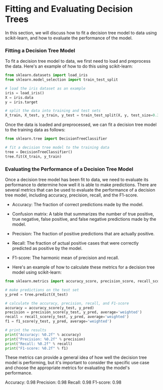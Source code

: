 # Fitting and Evaluating Decision Trees

In this section, we will discuss how to fit a decision tree model to data using scikit-learn, and how to evaluate the performance of the model.


### Fitting a Decision Tree Model

To fit a decision tree model to data, we first need to load and preprocess the data. Here's an example of how to do this using scikit-learn:

```python
from sklearn.datasets import load_iris
from sklearn.model_selection import train_test_split

# load the iris dataset as an example
iris = load_iris()
X = iris.data
y = iris.target

# split the data into training and test sets
X_train, X_test, y_train, y_test = train_test_split(X, y, test_size=0.3, random_state=0)

```


Once the data is loaded and preprocessed, we can fit a decision tree model to the training data as follows:

```python
from sklearn.tree import DecisionTreeClassifier

# fit a decision tree model to the training data
tree = DecisionTreeClassifier()
tree.fit(X_train, y_train)
```

### Evaluating the Performance of a Decision Tree Model
Once a decision tree model has been fit to data, we need to evaluate its performance to determine how well it is able to make predictions. There are several metrics that can be used to evaluate the performance of a decision tree model, including accuracy, precision, recall, and the F1-score.

- Accuracy: The fraction of correct predictions made by the model.

- Confusion matrix: A table that summarizes the number of true positive, true negative, false positive, and false negative predictions made by the model.

- Precision: The fraction of positive predictions that are actually positive.

- Recall: The fraction of actual positive cases that were correctly predicted as positive by the model.

- F1-score: The harmonic mean of precision and recall.

- Here's an example of how to calculate these metrics for a decision tree model using scikit-learn:

```python
from sklearn.metrics import accuracy_score, precision_score, recall_score, f1_score

# make predictions on the test set
y_pred = tree.predict(X_test)

# calculate the accuracy, precision, recall, and F1-score
accuracy = accuracy_score(y_test, y_pred)
precision = precision_score(y_test, y_pred, average='weighted')
recall = recall_score(y_test, y_pred, average='weighted')
f1 = f1_score(y_test, y_pred, average='weighted')

# print the results
print("Accuracy: %0.2f" % accuracy)
print("Precision: %0.2f" % precision)
print("Recall: %0.2f" % recall)
print("F1-score: %0.2f" % f1)
```
These metrics can provide a general idea of how well the decision tree model is performing, but it's important to consider the specific use case and choose the appropriate metrics for evaluating the model's performance. 

Accuracy: 0.98
Precision: 0.98
Recall: 0.98
F1-score: 0.98

